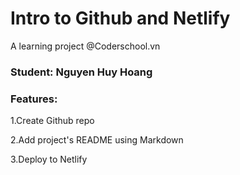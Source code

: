 # Intro to Github and Netlify

A learning project @Coderschool.vn

### Student: Nguyen Huy Hoang

### Features:

1.Create Github repo

2.Add project's README using Markdown

3.Deploy to Netlify
